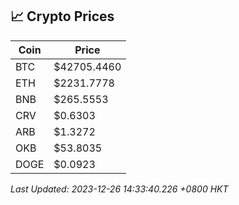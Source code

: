 ## 📈 Crypto Prices

| Coin | Price |
| ---- | ----- |
| BTC | $42705.4460 |
| ETH | $2231.7778 |
| BNB | $265.5553 |
| CRV | $0.6303 |
| ARB | $1.3272 |
| OKB | $53.8035 |
| DOGE | $0.0923 |

_Last Updated: 2023-12-26 14:33:40.226 +0800 HKT_